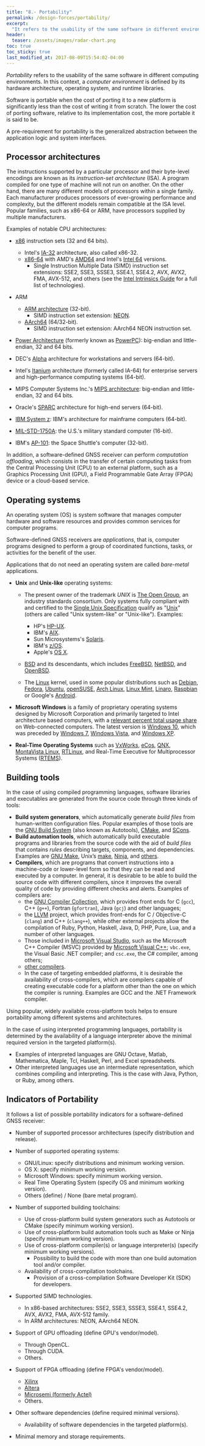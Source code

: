 ```yaml
---
title: "8.- Portability"
permalink: /design-forces/portability/
excerpt:
  "It refers to the usability of the same software in different environments."
header:
  teaser: /assets/images/radar-chart.png
toc: true
toc_sticky: true
last_modified_at: 2017-08-09T15:54:02-04:00
---
```


_Portability_ refers to the usability of the same software in different
computing environments. In this context, a _computer environment_ is defined by
its hardware architecture, operating system, and runtime libraries.

Software is portable when the cost of porting it to a new platform is
significantly less than the cost of writing it from scratch. The lower the cost
of porting software, relative to its implementation cost, the more portable it
is said to be.

A pre-requirement for portability is the generalized abstraction between the
application logic and system interfaces.

## Processor architectures

The instructions supported by a particular processor and their byte-level
encodings are known as its _instruction-set architecture_ (ISA). A program
compiled for one type of machine will not run on another. On the other hand,
there are many different models of processors within a single family. Each
manufacturer produces processors of ever-growing performance and complexity, but
the different models remain compatible at the ISA level. Popular families, such
as x86-64 or ARM, have processors supplied by multiple manufacturers.

Examples of notable CPU architectures:

- [x86](https://en.wikipedia.org/wiki/X86) instruction sets (32 and 64 bits).
  - Intel's [IA-32](https://en.wikipedia.org/wiki/IA-32) architecture, also
    called x86-32.
  - [x86-64](https://en.wikipedia.org/wiki/X86-64) with AMD's
    [AMD64](https://en.wikipedia.org/wiki/X86-64#AMD64) and Intel's
    [Intel 64](https://en.wikipedia.org/wiki/X86-64#Intel_64) versions.
    - Single Instruction Multiple Data (SIMD) instruction set extensions: SSE2,
      SSE3, SSSE3, SSE4.1, SSE4.2, AVX, AVX2, FMA, AVX-512, and others (see the
      [Intel Intrinsics Guide](https://software.intel.com/sites/landingpage/IntrinsicsGuide/)
      for a full list of technologies).

- ARM
  - [ARM architecture](https://en.wikipedia.org/wiki/ARM_architecture) (32-bit).
    - SIMD instruction set extension:
      [NEON](https://www.arm.com/products/processors/technologies/neon.php).
  - [AArch64](https://en.wikipedia.org/wiki/ARM_architecture#64-bit)
    (64/32-bit).
    - SIMD instruction set extension: AArch64 NEON instruction set.

- [Power Architecture](https://en.wikipedia.org/wiki/Power_Architecture)
  (formerly known as [PowerPC](https://en.wikipedia.org/wiki/PowerPC)):
  big-endian and little-endian, 32 and 64 bits.

- DEC's [Alpha](https://en.wikipedia.org/wiki/DEC_Alpha) architecture for
  workstations and servers (64-bit).

- Intel's [Itanium](https://en.wikipedia.org/wiki/Itanium) architecture
  (formerly called IA-64) for enterprise servers and high-performance computing
  systems (64-bit).

- MIPS Computer Systems Inc.'s
  [MIPS architecture](https://en.wikipedia.org/wiki/MIPS_instruction_set):
  big-endian and little-endian, 32 and 64 bits.

- Oracle's [SPARC](https://en.wikipedia.org/wiki/SPARC) architecture for
  high-end servers (64-bit).

- [IBM System z](https://en.wikipedia.org/wiki/IBM_System_z): IBM's architecture
  for mainframe computers (64-bit).

- [MIL-STD-1750A](https://en.wikipedia.org/wiki/MIL-STD-1750A): the U.S.'s
  military standard computer (16-bit).

- IBM's [AP-101](https://en.wikipedia.org/wiki/IBM_AP-101): the Space Shuttle's
  computer (32-bit).

In addition, a software-defined GNSS receiver can perform _computation
offloading_, which consists in the transfer of certain computing tasks from the
Central Processing Unit (CPU) to an external platform, such as a Graphics
Processing Unit (GPU), a Field Programmable Gate Array (FPGA) device or a
cloud-based service.

## Operating systems

An operating system (OS) is system software that manages computer hardware and
software resources and provides common services for computer programs.

Software-defined GNSS receivers are _applications_, that is, computer programs
designed to perform a group of coordinated functions, tasks, or activities for
the benefit of the user.

Applications that do not need an operating system are called _bare-metal_
applications.

- **Unix** and **Unix-like** operating systems:

  - The present owner of the trademark _UNIX_ is
    [The Open Group](https://www.opengroup.org/), an industry standards
    consortium. Only systems fully compliant with and certified to the
    [Single Unix Specification](https://en.wikipedia.org/wiki/Single_UNIX_Specification)
    qualify as "[Unix](https://en.wikipedia.org/wiki/Unix)" (others are called
    "Unix system-like" or "Unix-like"). Examples:
    - HP's [HP-UX](https://en.wikipedia.org/wiki/HP-UX).
    - IBM's [AIX](https://en.wikipedia.org/wiki/IBM_AIX).
    - Sun Microsystems's
      [Solaris](<https://en.wikipedia.org/wiki/Solaris_(operating_system)>).
    - IBM's [z/OS](https://en.wikipedia.org/wiki/Z/OS).
    - Apple's [OS X](https://en.wikipedia.org/wiki/OS_X).

  - [BSD](https://en.wikipedia.org/wiki/Berkeley_Software_Distribution) and its
    descendants, which includes
    [FreeBSD](https://en.wikipedia.org/wiki/FreeBSD),
    [NetBSD](https://en.wikipedia.org/wiki/NetBSD), and
    [OpenBSD](https://en.wikipedia.org/wiki/OpenBSD).

  - The [Linux](https://en.wikipedia.org/wiki/Linux) kernel, used in some
    popular distributions such as [Debian](https://www.debian.org/),
    [Fedora](https://getfedora.org/), [Ubuntu](https://www.ubuntu.com/),
    [openSUSE](https://www.opensuse.org/),
    [Arch Linux](https://www.archlinux.org/),
    [Linux Mint](https://www.linuxmint.com/),
    [Linaro](https://en.wikipedia.org/wiki/Linaro),
    [Raspbian](https://www.raspbian.org/) or Google's
    [Android](https://www.android.com/).

- **Microsoft Windows** is a family of proprietary operating systems designed by
  Microsoft Corporation and primarily targeted to Intel architecture based
  computers, with a
  [relevant percent total usage share](https://en.wikipedia.org/wiki/Usage_share_of_operating_systems)
  on Web-connected computers. The latest version is
  [Windows 10](https://en.wikipedia.org/wiki/Windows_10), which was preceded by
  [Windows 7](https://en.wikipedia.org/wiki/Windows_7),
  [Windows Vista](https://en.wikipedia.org/wiki/Windows_Vista), and
  [Windows XP](https://en.wikipedia.org/wiki/Windows_XP).

- **Real-Time Operating Systems** such as
  [VxWorks](https://windriver.com/products/vxworks/),
  [eCos](http://ecos.sourceware.org/), [QNX](https://blackberry.qnx.com/),
  [MontaVista Linux](https://www.mvista.com/),
  [RTLinux](https://www.rtlinux.org/), and Real-Time Executive for
  Multiprocessor Systems ([RTEMS](https://www.rtems.org/)).

## Building tools

In the case of using compiled programming languages, software libraries and
executables are generated from the source code through three kinds of tools:

- **Build system generators**, which automatically generate _build files_ from
  human-written configuration files. Popular examples of those tools are the
  [GNU Build System](https://en.wikipedia.org/wiki/GNU_Build_System) (also known
  as Autotools), [CMake](https://cmake.org), and [SCons](https://scons.org).
- **Build automation tools**, which automatically build executable
  programs and libraries from the source code with the aid of _build files_ that
  contains _rules_ describing targets, components, and dependencies. Examples
  are [GNU Make](https://www.gnu.org/software/make/), Unix’s
  [make](https://pubs.opengroup.org/onlinepubs/9699919799/utilities/make.html),
  [Ninja](https://ninja-build.org), and
  [others](https://en.wikipedia.org/wiki/List_of_build_automation_software).
- **Compilers**, which are programs that convert instructions into a
  machine-code or lower-level form so that they can be read and executed by a
  computer. In general, it is desirable to be able to build the source code with
  different compilers, since it improves the overall quality of code by
  providing different checks and alerts. Examples of compilers are:
  - the [GNU Compiler Collection](https://gcc.gnu.org), which provides front
    ends for C (`gcc`), C++ (`g++`), Fortran (`gfortran`), Java (`gcj`) and
    other languages;
  - the [LLVM](https://llvm.org) project, which provides front-ends for C /
    Objective-C (`clang`) and C++ (`clang++`), while other external projects
    allow the compilation of Ruby, Python, Haskell, Java, D, PHP, Pure, Lua, and
    a number of other languages.
  - Those included in [Microsoft Visual Studio](https://www.visualstudio.com/),
    such as the Microsoft C++ Compiler (MSVC) provided by
    [Microsoft Visual C++](https://en.wikipedia.org/wiki/Microsoft_Visual_C%2B%2B);
    `vbc.exe`, the Visual Basic .NET compiler; and `csc.exe`, the C# compiler,
    among others;
  - [other compilers](https://en.wikipedia.org/wiki/List_of_compilers).
  - In the case of targeting embedded platforms, it is desirable the
    availability of cross-compilers, which are compilers capable of creating
    executable code for a platform other than the one on which the compiler is
    running. Examples are GCC and the .NET Framework compiler.

Using popular, widely available cross-platform tools helps to ensure portability
among different systems and architectures.

In the case of using interpreted programming languages, portability is
determined by the availability of a language interpreter above the minimal
required version in the targeted platform(s).

- Examples of interpreted languages are GNU Octave, Matlab, Mathematica, Maple,
  Tcl, Haskell, Perl, and Excel spreadsheets.
- Other interpreted languages use an intermediate representation, which combines
  compiling and interpreting. This is the case with Java, Python, or Ruby, among
  others.

## Indicators of Portability

It follows a list of possible portability indicators for a software-defined GNSS
receiver:

- Number of supported processor architectures (specify distribution and
  release).

- Number of supported operating systems:
  - GNU/Linux: specify distributions and minimum working version.
  - OS X: specify minimum working version.
  - Microsoft Windows: specify minimum working version.
  - Real Time Operating System (specify OS and minimum working version).
  - Others (define) / None (bare metal program).

- Number of supported building toolchains:
  - Use of cross-platform build system generators such as Autotools or CMake
    (specify minimum working version).
  - Use of cross-platform build automation tools such as Make or Ninja (specify
    minimum working version).
  - Use of cross-platform compiler(s) or language interpreter(s) (specify
    minimum working versions).
    - Possibility to build the code with more than one build automation tool
      and/or compiler.
  - Availability of cross-compilation toolchains.
    - Provision of a cross-compilation Software Developer Kit (SDK) for
      developers.

- Supported SIMD technologies.
  - In x86-based architectures: SSE2, SSE3, SSSE3, SSE4.1, SSE4.2, AVX, AVX2,
    FMA, AVX-512 family.
  - In ARM architectures: NEON, AArch64 NEON.

- Support of GPU offloading (define GPU's vendor/model).
  - Through OpenCL.
  - Through CUDA.
  - Others.

- Support of FPGA offloading (define FPGA's vendor/model).
  - [Xilinx](https://www.xilinx.com/)
  - [Altera](https://www.altera.com/)
  - [Microsemi (formerly Actel)](https://www.microsemi.com/products/fpga-soc/fpga-and-soc)
  - Others.

- Other software dependencies (define required minimal versions).
  - Availability of software dependencies in the targeted platform(s).

- Minimal memory and storage requirements.

